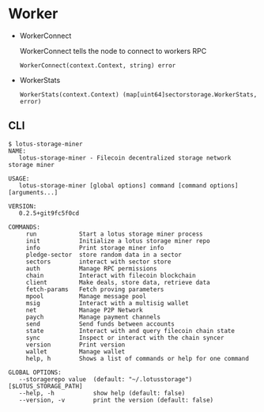 # Worker

* WorkerConnect

   WorkerConnect tells the node to connect to workers RPC

   `WorkerConnect(context.Context, string) error`

* WorkerStats

   `WorkerStats(context.Context) (map[uint64]sectorstorage.WorkerStats, error)`

## CLI

```
$ lotus-storage-miner 
NAME:
   lotus-storage-miner - Filecoin decentralized storage network storage miner

USAGE:
   lotus-storage-miner [global options] command [command options] [arguments...]

VERSION:
   0.2.5+git9fc5f0cd

COMMANDS:
     run            Start a lotus storage miner process
     init           Initialize a lotus storage miner repo
     info           Print storage miner info
     pledge-sector  store random data in a sector
     sectors        interact with sector store
     auth           Manage RPC permissions
     chain          Interact with filecoin blockchain
     client         Make deals, store data, retrieve data
     fetch-params   Fetch proving parameters
     mpool          Manage message pool
     msig           Interact with a multisig wallet
     net            Manage P2P Network
     paych          Manage payment channels
     send           Send funds between accounts
     state          Interact with and query filecoin chain state
     sync           Inspect or interact with the chain syncer
     version        Print version
     wallet         Manage wallet
     help, h        Shows a list of commands or help for one command

GLOBAL OPTIONS:
   --storagerepo value  (default: "~/.lotusstorage") [$LOTUS_STORAGE_PATH]
   --help, -h           show help (default: false)
   --version, -v        print the version (default: false)
```

